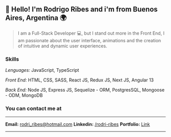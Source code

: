 ## 👋 Hello! I'm Rodrigo Ribes and i'm from Buenos Aires, Argentina 🌍

>I am a Full-Stack Developer 💻, but I stand out more in the Front End, I am passionate about the user interface, animations and the creation of intuitive and dynamic user experiences.

### Skills
*Lenguages:*  JavaScript, TypeScript

*Front End:*  HTML, CSS, SASS, React JS, Redux JS, Next JS, Angular 13

*Back End:*  Node JS, Express JS, Sequelize - ORM, PostgresSQL, Mongoose - ODM, MongoDB


### You can contact me at
***
 **Email:** rodri_ribes@hotmail.com
 **Linkedin:** [/rodri-ribes](https://www.linkedin.com/in/rodrigo-ribes/)
 **Portfolio:** [Link](https://rodrigoribes.netlify.app/)  
***
